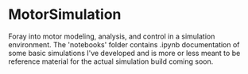 # MotorSimulation
Foray into motor modeling, analysis, and control in a simulation environment. The 'notebooks' folder contains .ipynb documentation of some basic simulations I've developed
and is more or less meant to be reference material for the actual simulation build coming soon.

